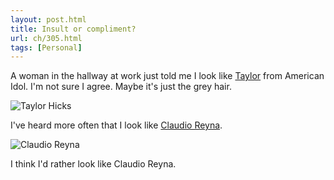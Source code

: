 ```yaml
---
layout: post.html
title: Insult or compliment?
url: ch/305.html
tags: [Personal]
---
```

A woman in the hallway at work just told me I look like [Taylor](http://www.americanidol.com/contestants/season5/taylor_hicks/) from American Idol. I'm not sure I agree. Maybe it's just the grey hair. 

![Taylor Hicks](http://www.americanidol.com/contestants/season5/i/f/taylor_hicks.jpg)

I've heard more often that I look like [Claudio Reyna](http://www.ussoccer.com/bio/index.jsp_78461.html). 

![Claudio Reyna](http://images.ussoccer.com/Images/Gallery/105_316710_2006MNTmugREYNA.jpg)

I think I'd rather look like Claudio Reyna.
